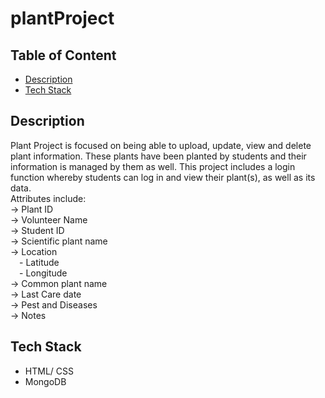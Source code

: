 # plantProject
## Table of Content
- [Description](#description)
- [Tech Stack](#tech-stack)

## Description
Plant Project is focused on being able to upload, update, view and delete plant information.
These plants have been planted by students and their information is managed by them as well.
This project includes a login function whereby students can log in and view their plant(s), as well as its data.<br>
Attributes include:<br>
-> Plant ID <br>
-> Volunteer Name <br>
-> Student ID <br>
-> Scientific plant name <br>
-> Location <br>
&emsp;- Latitude <br>
&emsp;- Longitude <br>
-> Common plant name <br>
-> Last Care date <br>
-> Pest and Diseases <br>
-> Notes <br>


## Tech Stack
- HTML/ CSS
- MongoDB
